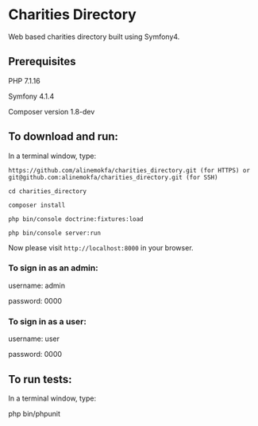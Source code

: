 # Charities Directory
Web based charities directory built using Symfony4.

## Prerequisites

PHP 7.1.16

Symfony 4.1.4

Composer version 1.8-dev

## To download and run:
In a terminal window, type:

    https://github.com/alinemokfa/charities_directory.git (for HTTPS) or git@github.com:alinemokfa/charities_directory.git (for SSH)

    cd charities_directory

    composer install

    php bin/console doctrine:fixtures:load

    php bin/console server:run

Now please visit `http://localhost:8000` in your browser.

### To sign in as an admin: 

username: admin

password: 0000


### To sign in as a user:

username: user

password: 0000


## To run tests:
In a terminal window, type:

   php bin/phpunit
